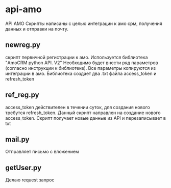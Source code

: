 # api-amo
API AMO
Скрипты написаны с целью интеграции к амо срм, получения данных и отправки на почту.

## newreg.py
скрипт первичной регистрации к амо. Используется библиотека "AmoCRM python API. V2"
Необходимо будет внести ряд параметров (согласно инструкции к библиотеке). Все параметры копируются из интеграции в амо.
Библиотека создает два .txt файла access_token и refresh_token

## ref_reg.py
access_token действителен в течении суток, для создания нового требутся refresh_token. Данный скрипт направлен на создание нового access_token.
Скрипт получает новые данные из API и перезаписывает в txt

## mail.py
Отправляет письмо с вложением

## getUser.py
Делаю request запрос
